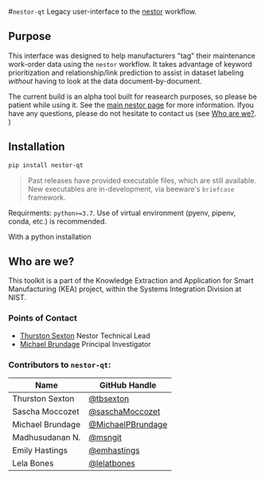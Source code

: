 #`nestor-qt`
Legacy user-interface to the [nestor](github.com/usnistgov/nestor) workflow.

## Purpose

This interface was designed to help manufacturers "tag" their
maintenance work-order data using the `nestor` workflow. 
It takes advantage of keyword prioritization and relationship/link prediction to assist in dataset labeling *without* having to look at the data document-by-document. 

The current build is an alpha tool built for reasearch purposes, so please be patient while using it. 
See the [main nestor page](github.com/usnistgov/nestor) for more information. 
Ifyou have any questions, please do not hesitate to contact us (see [Who
are we?](#who-are-we). )

## Installation

``` bash
pip install nestor-qt
```

> Past releases have provided executable files, which are still available. 
> New executables are in-development, via beeware's `briefcase` framework.

Requirments: `python>=3.7`. 
Use of virtual environment (pyenv, pipenv, conda, etc.) is recommended.  

With a python installation 

## Who are we?

This toolkit is a part of the Knowledge Extraction and Application for
Smart Manufacturing (KEA) project, within the Systems Integration
Division at NIST.

### Points of Contact

-   [Thurston Sexton](https://www.nist.gov/people/thurston-sexton) Nestor Technical Lead
-   [Michael Brundage](https://www.nist.gov/people/michael-p-brundage)
    Principal Investigator

### Contributors to `nestor-qt`:

Name             |   GitHub Handle
---              |   ---
Thurston Sexton  |   [@tbsexton](https://github.com/tbsexton)
Sascha Moccozet  |   [@saschaMoccozet](https://github.com/saschaMoccozet)
Michael Brundage |   [@MichaelPBrundage](https://github.com/MichaelPBrundage)
Madhusudanan N.  |   [@msngit](https://github.com/msngit)
Emily Hastings   |   [@emhastings](https://github.com/emhastings)
Lela Bones       |   [@lelatbones](https://github.com/lelatbones)

